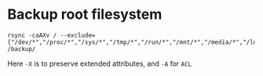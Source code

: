 Backup root filesystem
======================

    rsync -caAXv / --exclude={"/dev/*","/proc/*","/sys/*","/tmp/*","/run/*","/mnt/*","/media/*","/lost+found"}   /backup/

Here `-X` is to preserve extended attributes, and `-A` for `ACL`


